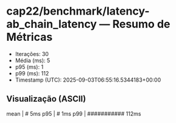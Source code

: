 # cap22/benchmark/latency-ab_chain_latency — Resumo de Métricas

- Iterações: 30
- Média (ms): 5
- p95 (ms): 1
- p99 (ms): 112
- Timestamp (UTC): 2025-09-03T06:55:16.5344183+00:00

## Visualização (ASCII)

mean     | # 5ms
p95      | # 1ms
p99      | ########### 112ms
